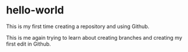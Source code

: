 # hello-world
This is my first time creating a repository and using Github.

This is me again trying to learn about creating branches and creating my first edit in Github.

